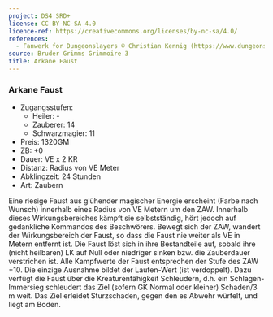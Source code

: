 ```yaml
---
project: DS4 SRD+
license: CC BY-NC-SA 4.0
licence-ref: https://creativecommons.org/licenses/by-nc-sa/4.0/
references: 
  - Fanwerk for Dungeonslayers © Christian Kennig (https://www.dungeonslayers.net/)
source: Bruder Grimms Grimmoire 3
title: Arkane Faust
---
```


### Arkane Faust

- Zugangsstufen:
  - Heiler: -
  - Zauberer: 14
  - Schwarzmagier: 11
- Preis: 1320GM
- ZB: +0
- Dauer: VE x 2 KR
- Distanz: Radius von VE Meter
- Abklingzeit: 24 Stunden
- Art: Zaubern

Eine riesige Faust aus glühender magischer Energie erscheint (Farbe nach Wunsch) innerhalb eines Radius von VE Metern um den ZAW. Innerhalb dieses Wirkungsbereiches kämpft sie selbstständig, hört jedoch auf gedankliche Kommandos des Beschwörers. Bewegt sich der ZAW, wandert der Wirkungsbereich der Faust, so dass die Faust nie weiter als VE in Metern entfernt ist. Die Faust löst sich in ihre Bestandteile auf, sobald ihre (nicht heilbaren) LK auf Null oder niedriger sinken bzw. die Zauberdauer verstrichen ist. Alle Kampfwerte der Faust entsprechen der Stufe des ZAW +10. Die einzige Ausnahme bildet der Laufen-Wert (ist verdoppelt). Dazu verfügt die Faust über die Kreaturenfähigkeit Schleudern, d.h. ein Schlagen-Immersieg schleudert das Ziel (sofern GK Normal oder kleiner) Schaden/3 m weit. Das Ziel erleidet Sturzschaden, gegen den es Abwehr würfelt, und liegt am Boden.

